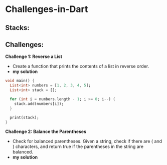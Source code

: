 # Challenges-in-Dart

## Stacks:
## Challenges:

**Challenge 1: Reverse a List**
- Create a function that prints the contents of a list in reverse order.
- **my solution**

```dart
void main() {
  List<int> numbers = [1, 2, 3, 4, 5];
  List<int> stack = [];

  for (int i = numbers.length - 1; i >= 0; i--) {
    stack.add(numbers[i]);
  }

  print(stack); 
}
```

**Challenge 2: Balance the Parentheses**
- Check for balanced parentheses. Given a string, check if there are ( and ) characters, and return true if the parentheses in the string are balanced.
- **my solution**

